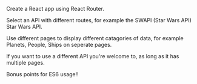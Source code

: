 Create a React app using React Router.

Select an API with different routes, for example the SWAPI (Star Wars API) Star Wars API.

Use different pages to display different catagories of data, for example Planets, People, Ships on seperate pages.

If you want to use a different API you're welcome to, as long as it has multiple pages.

Bonus points for ES6 usage!!